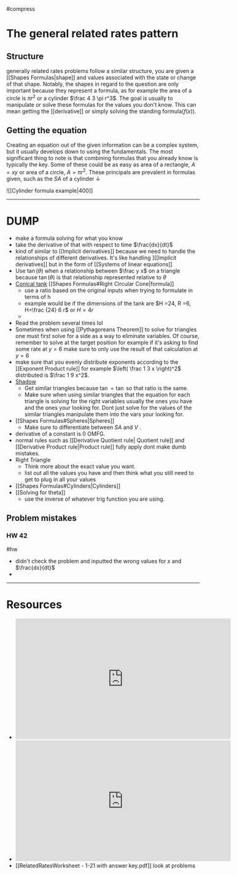 #compress
# The general related rates pattern 

## Structure 
generally related rates problems follow a similar structure, you are given a [[Shapes Formulas|shape]] and values associated with the state or change of that shape. Notably, the shapes in regard to the question are only important because they represent a formula, as for example the area of a circle is $\pi r^2$ or a cylinder $\frac 4 3 \pi r^3$. The goal is usually to manipulate or solve these formulas for the values you don't know. This can mean getting the [[derivative]] or simply solving the standing formula($f(x)$). 


## Getting the equation 
Creating an equation out of the given information can be a complex system, but it usually develops down to using the fundamentals. The most significant thing to note is that combining formulas that you already know is typically the key. Some of these could be as easy as area of a rectangle,  $A = xy$  or area of a circle, $A=\pi r^2$. These principals are prevalent in formulas given, such as the $SA$ of a cylinder $\downarrow$

![[Cylinder formula example|400]]





---

# DUMP
- make a formula solving for what you know
- take the derivative of that with respect to time $\frac{dx}{dt}$
- kind of similar to [[Implicit derivatives]] because we need to handle the relationships of different derivatives. It's like handling ][[Implicit derivatives]] but in the form of [[Systems of linear equations]]
- Use $\tan(\theta)$ when a relationship between $\frac y x$ on a triangle because $\tan(\theta)$ is that relationship represented relative to $\theta$   
- [Conical tank](https://youtu.be/ps-r4nti5Go?t=3022) [[Shapes Formulas#Right Circular Cone|formula]]
	- use a ratio based on the original inputs when trying to formulate in terms of h 
	- example would be if the dimensions of the tank are $H =24, R =6, H=\frac {24} 6 r$ or $H = 4r$
	- 
- Read the problem several times lol
- Sometimes when using [[Pythagoreans Theorem]] to solve for triangles one must first solve for a side as a way to eliminate variables. Of course, remember to solve at the target position for example if it's asking to find some rate at $y=6$ make sure to only use the result of that calculation at $y = 6$ 
- make sure that you evenly distribute exponents  according to the [[Exponent Product rule]] for example $\left( \frac 1 3 x \right)^2$ distributed is $\frac 1 9 x^2$.
- [Shadow](https://youtu.be/ps-r4nti5Go?t=3532) 
	- Get similar triangles because $\tan = \tan$ so that ratio is the same.
	- Make sure when using similar triangles that the equation for each triangle is solving for the right variables usually the ones you have and the ones your looking for. Dont just solve for the values of the similar triangles manipulate them into the vars your looking for.
- [[Shapes Formulas#Spheres|Spheres]]  
	- Make sure to differentiate between $SA$ and $V$ . 
- derivative of a constant is 0 OMFG.
- normal rules such as [[Derivative Quotient rule| Quotient rule]] and [[Derivative Product rule|Product rule]] fully apply dont make dumb mistakes.
- Right Triangle
	- Think more about the exact value you want.
	- list out all the values you have and then think what you still need to get to plug in all your values 
- [[Shapes Formulas#Cylinders|Cylinders]] 
- [[Solving for theta]]
	- use the inverse of whatever trig function you are using.


## Problem mistakes

### HW 42
#hw
- didn't check the problem and inputted the wrong values for $x$ and $\frac{dx}{dt}$
- 


---


# Resources
- <iframe width="560" height="315" src="https://www.youtube.com/embed/I9mVUo-bhM8?si=p_JW0S2lWADVzPFM" title="YouTube video player" frameborder="0" allow="accelerometer; autoplay; clipboard-write; encrypted-media; gyroscope; picture-in-picture; web-share" allowfullscreen></iframe>
- <iframe width="560" height="315" src="https://www.youtube.com/embed/ps-r4nti5Go?si=A-IUg6gjn9FvJoV1" title="YouTube video player" frameborder="0" allow="accelerometer; autoplay; clipboard-write; encrypted-media; gyroscope; picture-in-picture; web-share" allowfullscreen></iframe>
- [[RelatedRatesWorksheet - 1-21  with answer key.pdf]] look at problems